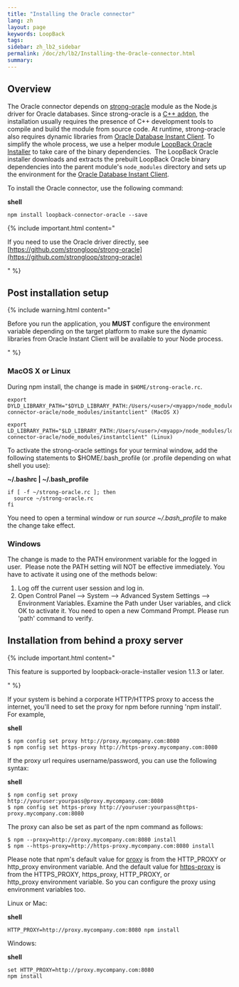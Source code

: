 ```yaml
---
title: "Installing the Oracle connector"
lang: zh
layout: page
keywords: LoopBack
tags:
sidebar: zh_lb2_sidebar
permalink: /doc/zh/lb2/Installing-the-Oracle-connector.html
summary:
---
```


## Overview

The Oracle connector depends on [strong-oracle](https://github.com/strongloop/strong-oracle) module as the Node.js driver for Oracle databases. Since strong-oracle is a [C++ addon](http://nodejs.org/api/addons.html), the installation usually requires the presence of C++ development tools to compile and build the module from source code. At runtime, strong-oracle also requires dynamic libraries from [Oracle Database Instant Client](http://www.oracle.com/technetwork/database/features/instant-client/index.html). To simplify the whole process, we use a helper module [LoopBack Oracle Installer](https://github.com/strongloop/loopback-oracle-installer) to take care of the binary dependencies.  The LoopBack Oracle installer downloads and extracts the prebuilt LoopBack Oracle binary dependencies into the parent module's `node_modules` directory and sets up the environment for the [Oracle Database Instant Client](http://www.oracle.com/technetwork/database/features/instant-client/index.html).

To install the Oracle connector, use the following command:

**shell**

`npm install loopback-connector-oracle --save`

{% include important.html content="

If you need to use the Oracle driver directly, see [https://github.com/strongloop/strong-oracle](https://github.com/strongloop/strong-oracle)

" %}

## Post installation setup

{% include warning.html content="

Before you run the application, you **MUST** configure the environment variable depending on the target platform to make sure the dynamic libraries from Oracle Instant Client will be available to your Node process.

" %}

### MacOS X or Linux

During npm install, the change is made in `$HOME/strong-oracle.rc`.

```
export DYLD_LIBRARY_PATH="$DYLD_LIBRARY_PATH:/Users/<user>/<myapp>/node_modules/loopback-connector-oracle/node_modules/instantclient" (MacOS X)

export LD_LIBRARY_PATH="$LD_LIBRARY_PATH:/Users/<user>/<myapp>/node_modules/loopback-connector-oracle/node_modules/instantclient" (Linux)
```

To activate the strong-oracle settings for your terminal window, add the following statements to $HOME/.bash_profile (or .profile depending on what shell you use):

**~/.bashrc | ~/.bash_profile**

```
if [ -f ~/strong-oracle.rc ]; then
  source ~/strong-oracle.rc
fi
```

You need to open a terminal window or run _source ~/.bash_profile_ to make the change take effect.

### Windows

The change is made to the PATH environment variable for the logged in user.  Please note the PATH setting will NOT be effective immediately. You have to activate it using one of the methods below:

1.  Log off the current user session and log in.
2.  Open Control Panel --> System --> Advanced System Settings --> Environment Variables. Examine the Path under User variables, and click OK to activate it. You need to open a new Command Prompt. Please run 'path' command to verify.

## Installation from behind a proxy server

{% include important.html content="

This feature is supported by loopback-oracle-installer vesion 1.1.3 or later.

" %}

If your system is behind a corporate HTTP/HTTPS proxy to access the internet, you'll need to set the proxy for npm before running 'npm install'. For example,

**shell**

```
$ npm config set proxy http://proxy.mycompany.com:8080
$ npm config set https-proxy http://https-proxy.mycompany.com:8080
```

If the proxy url requires username/password, you can use the following syntax:

**shell**

```
$ npm config set proxy http://youruser:yourpass@proxy.mycompany.com:8080
$ npm config set https-proxy http://youruser:yourpass@https-proxy.mycompany.com:8080
```

The proxy can also be set as part of the npm command as follows:

```
$ npm --proxy=http://proxy.mycompany.com:8080 install
$ npm --https-proxy=http://https-proxy.mycompany.com:8080 install
```

Please note that npm's default value for [proxy](https://www.npmjs.org/doc/misc/npm-config.html#proxy) is from the HTTP_PROXY or http_proxy environment variable. And the default value for [https-proxy](https://www.npmjs.org/doc/misc/npm-config.html#https-proxy) is from the HTTPS_PROXY, https_proxy, HTTP_PROXY, or http_proxy environment variable. So you can configure the proxy using environment variables too.

Linux or Mac:

**shell**

`HTTP_PROXY=http://proxy.mycompany.com:8080 npm install`

Windows:

**shell**

```
set HTTP_PROXY=http://proxy.mycompany.com:8080
npm install
```
